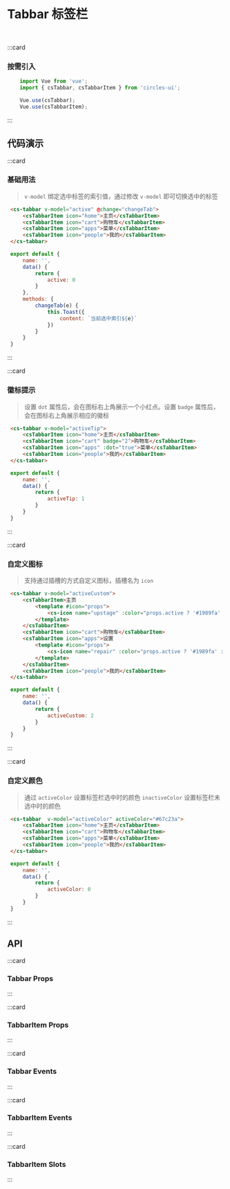 # Tabbar 标签栏
<br/>

:::card
   ### 按需引入

   ```js
       import Vue from 'vue';
       import { csTabbar, csTabbarItem } from 'circles-ui';

       Vue.use(csTabbar);
       Vue.use(csTabbarItem);
   ```
:::


## 代码演示

:::card
### 基础用法
> `v-model` 绑定选中标签的索引值，通过修改 `v-model` 即可切换选中的标签

   ```html
    <cs-tabbar v-model="active" @change="changeTab">
        <csTabbarItem icon="home">主页</csTabbarItem>
        <csTabbarItem icon="cart">购物车</csTabbarItem>
        <csTabbarItem icon="apps">菜单</csTabbarItem>
        <csTabbarItem icon="people">我的</csTabbarItem>
    </cs-tabbar>
   ```
   ```js
    export default {
        name: '',
        data() {
            return {
                active: 0
            }
        },
        methods: {
            changeTab(e) {
                this.Toast({
                    content: `当前选中索引${e}`
                })
            }
        }
    }
   ```
:::

:::card
### 徽标提示
> 设置 `dot` 属性后，会在图标右上角展示一个小红点。设置 `badge` 属性后，会在图标右上角展示相应的徽标

   ```html
    <cs-tabbar v-model="activeTip">
        <csTabbarItem icon="home">主页</csTabbarItem>
        <csTabbarItem icon="cart" badge="2">购物车</csTabbarItem>
        <csTabbarItem icon="apps" :dot="true">菜单</csTabbarItem>
        <csTabbarItem icon="people">我的</csTabbarItem>
    </cs-tabbar>
   ```
   ```js
    export default {
        name: '',
        data() {
            return {
                activeTip: 1
            }
        }
    }
   ```
:::

:::card
### 自定义图标
> 支持通过插槽的方式自定义图标，插槽名为 `icon`

   ```html
    <cs-tabbar v-model="activeCustom">
        <csTabbarItem>主页
            <template #icon="props">
                <cs-icon name="upstage" :color="props.active ? '#1989fa' : '#7d7e80'"></cs-icon>
            </template>
        </csTabbarItem>
        <csTabbarItem icon="cart">购物车</csTabbarItem>
        <csTabbarItem icon="apps">设置
            <template #icon="props">
                <cs-icon name="repair" :color="props.active ? '#1989fa' : '#7d7e80'"></cs-icon>
            </template>
        </csTabbarItem>
        <csTabbarItem icon="people">我的</csTabbarItem>
    </cs-tabbar>
   ```
   ```js
    export default {
        name: '',
        data() {
            return {
                activeCustom: 2
            }
        }
    }
   ```
:::

:::card
### 自定义颜色
> 通过 `activeColor` 设置标签栏选中时的颜色 `inactiveColor` 设置标签栏未选中时的颜色

   ```html
    <cs-tabbar  v-model="activeColor" activeColor="#67c23a">
        <csTabbarItem icon="home">主页</csTabbarItem>
        <csTabbarItem icon="cart">购物车</csTabbarItem>
        <csTabbarItem icon="apps">菜单</csTabbarItem>
        <csTabbarItem icon="people">我的</csTabbarItem>
    </cs-tabbar>
   ```
   ```js
    export default {
        name: '',
        data() {
            return {
                activeColor: 0
            }
        }
    }
   ```
:::

## API

:::card
### Tabbar Props

   <template>
   <el-table
        :data="apiData"
        stripe
        border
        style="width: 100%">
        <el-table-column
          prop="name"
          label="参数"
          width="180">
        </el-table-column>
        <el-table-column
          prop="remake"
          label="说明"
          >
        </el-table-column>
        <el-table-column
          prop="type"
          label="类型"
          width="130">
        </el-table-column>
        <el-table-column
             prop="default"
             label="默认值"
             width="150">
        </el-table-column>
      </el-table>
</template>
<script>
export default {
  data () {
    return {
      apiData: [{
                  name: 'v-model(active)',
                  remake: '当前所在的标签栏的下标',
                  type: 'String | Number',
                  default: '0'
                },
                {
                  name: 'fixed',
                  remake: '是否固定在最底部',
                  type: 'Boolean',
                  default: 'false'
                },
                {
                  name: 'activeColor',
                  remake: '标签栏选中时的颜色',
                  type: 'String',
                  default: "'#1989FA'"
                },
                {
                  name: 'inactiveColor',
                  remake: '标签栏未选中时的颜色',
                  type: 'String',
                  default: "'#7d7e80'"
                },
                ],
                eventData: [
                {
                  name: 'change',
                  remake: '标签栏选中项改变时触发',
                  param: 'event: Number(当前选中项的索引)'
                }
                ],
                eventItemData: [
                {
                  name: 'select',
                  remake: '当前标签栏被选中时触发',
                  param: 'void'
                }
                ],
                apiItemData: [
                    {
                        name: 'icon',
                        remake: '标签栏Icon的name',
                        type: 'String',
                        default: "''" 
                    },
                    {
                        name: 'dot',
                        remake: '是否显示图标右上角小红点',
                        type: 'Boolean',
                        default: "false" 
                    },
                    {
                        name: 'badge',
                        remake: '图标右上角徽标的内容',
                        type: 'String',
                        default: "''" 
                    }
                ],
                slotData: [
                    {
                        name: 'icon',
                        remake: '自定义图标',
                        props: 'active: 是否为选中标签'
                    }
                ]
    }
  }
}
</script>
:::

:::card
### TabbarItem Props

   <template>
   <el-table
        :data="apiItemData"
        stripe
        border
        style="width: 100%">
        <el-table-column
          prop="name"
          label="参数"
          width="180">
        </el-table-column>
        <el-table-column
          prop="remake"
          label="说明"
          >
        </el-table-column>
        <el-table-column
          prop="type"
          label="类型"
          width="130">
        </el-table-column>
        <el-table-column
             prop="default"
             label="默认值"
             width="150">
        </el-table-column>
      </el-table>
</template>
:::

:::card
### Tabbar Events

<template>
   <el-table
        :data="eventData"
        stripe
        border
        style="width: 100%">
        <el-table-column
          prop="name"
          label="事件名"
          width="180">
        </el-table-column>
        <el-table-column
          prop="remake"
          label="说明"
          >
        </el-table-column>
        <el-table-column
          prop="param"
          label="回调参数"
          width="240">
        </el-table-column>
      </el-table>
    </template>
:::

:::card
### TabbarItem Events

<template>
   <el-table
        :data="eventItemData"
        stripe
        border
        style="width: 100%">
        <el-table-column
          prop="name"
          label="事件名"
          width="180">
        </el-table-column>
        <el-table-column
          prop="remake"
          label="说明"
          >
        </el-table-column>
        <el-table-column
          prop="param"
          label="回调参数"
          width="240">
        </el-table-column>
      </el-table>
    </template>
:::

:::card
### TabbarItem Slots

<template>
   <el-table
        :data="slotData"
        stripe
        border
        style="width: 100%">
        <el-table-column
          prop="name"
          label="名称"
          width="180">
        </el-table-column>
        <el-table-column
          prop="remake"
          label="说明"
          >
        </el-table-column>
        <el-table-column
          prop="props"
          label="SlotProps"
          width="240">
        </el-table-column>
      </el-table>
    </template>
:::